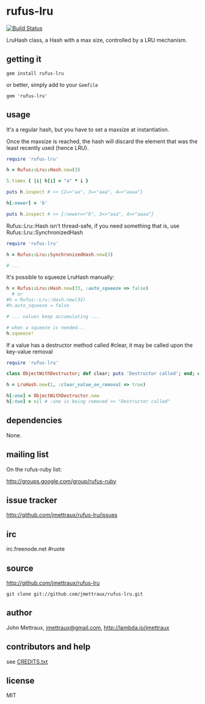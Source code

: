 
# rufus-lru

[![Build Status](https://secure.travis-ci.org/jmettraux/rufus-lru.png)](http://travis-ci.org/jmettraux/rufus-lru)

LruHash class, a Hash with a max size, controlled by a LRU mechanism.


## getting it

```
gem install rufus-lru
```

or better, simply add to your ```Gemfile```

```
gem 'rufus-lru'
```


## usage

It's a regular hash, but you have to set a maxsize at instantiation.

Once the maxsize is reached, the hash will discard the element that was the
least recently used (hence LRU).

```ruby
require 'rufus-lru'

h = Rufus::Lru::Hash.new(3)

5.times { |i| h[i] = "a" * i }

puts h.inspect # >> {2=>"aa", 3=>"aaa", 4=>"aaaa"}

h[:newer] = 'b'

puts h.inspect # >> {:newer=>"b", 3=>"aaa", 4=>"aaaa"}
```

Rufus::Lru::Hash isn't thread-safe, if you need something that is, use Rufus::Lru::SynchronizedHash

```ruby
require 'rufus-lru'

h = Rufus::Lru::SynchronizedHash.new(3)

# ...
```

It's possible to squeeze LruHash manually:

```ruby
h = Rufus::Lru::Hash.new(33, :auto_squeeze => false)
  # or
#h = Rufus::Lru::Hash.new(33)
#h.auto_squeeze = false

# ... values keep accumulating ...

# when a squeeze is needed...
h.squeeze!
```

If a value has a destructor method called #clear, it may be called upon the key-value removal

```ruby
require 'rufus-lru'

class ObjectWithDestructor; def clear; puts 'Destructor called'; end; end

h = LruHash.new(1, :clear_value_on_removal => true)

h[:one] = ObjectWithDestructor.new
h[:two] = nil # :one is being removed >> "Destructor called"
```


## dependencies

None.


## mailing list

On the rufus-ruby list:

http://groups.google.com/group/rufus-ruby


## issue tracker

http://github.com/jmettraux/rufus-lru/issues


## irc

irc.freenode.net #ruote


## source

http://github.com/jmettraux/rufus-lru

    git clone git://github.com/jmettraux/rufus-lru.git


## author

John Mettraux, jmettraux@gmail.com, http://lambda.io/jmettraux


## contributors and help

see [CREDITS.txt](CREDITS.txt)


## license

MIT


